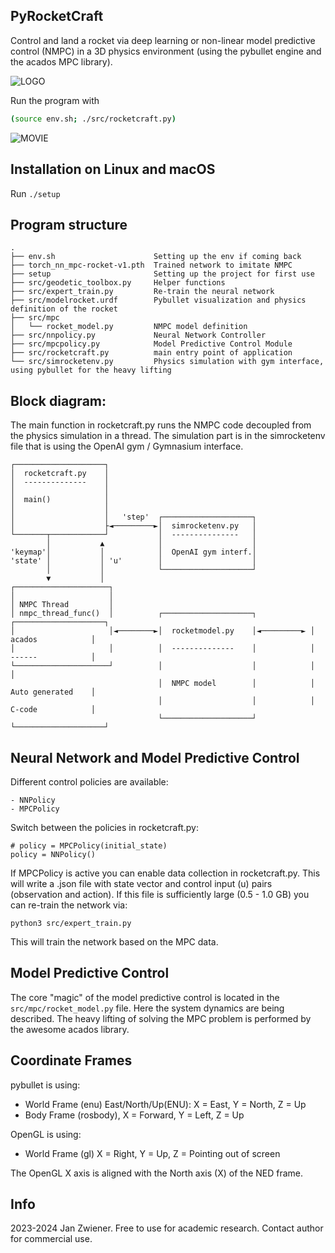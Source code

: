 PyRocketCraft
-------------

Control and land a rocket via deep learning or non-linear model predictive
control (NMPC) in a 3D physics environment (using the pybullet engine and the
acados MPC library).

![LOGO](img/pyrocketcraft.png)

Run the program with

```sh
(source env.sh; ./src/rocketcraft.py)
```

![MOVIE](img/rocketlanding.gif)

Installation on Linux and macOS
-------------------------------

Run `./setup`

Program structure
-----------------

    .
    ├── env.sh                      Setting up the env if coming back
    ├── torch_nn_mpc-rocket-v1.pth  Trained network to imitate NMPC
    ├── setup                       Setting up the project for first use
    ├── src/geodetic_toolbox.py     Helper functions
    ├── src/expert_train.py         Re-train the neural network
    ├── src/modelrocket.urdf        Pybullet visualization and physics definition of the rocket
    ├── src/mpc
    │   └── rocket_model.py         NMPC model definition
    ├── src/nnpolicy.py             Neural Network Controller
    ├── src/mpcpolicy.py            Model Predictive Control Module
    ├── src/rocketcraft.py          main entry point of application
    └── src/simrocketenv.py         Physics simulation with gym interface, using pybullet for the heavy lifting

Block diagram:
--------------

The main function in rocketcraft.py runs the NMPC code decoupled from the
physics simulation in a thread. The simulation part is in the simrocketenv
file that is using the OpenAI gym / Gymnasium interface.

    ┌────────────────────┐
    │  rocketcraft.py    │
    │  --------------    │
    │                    │
    │  main()            │
    │                    │
    │                    │   'step'  ┌────────────────────┐
    │                    ├◄─────────►│  simrocketenv.py   │
    └───────┬────────────┘           │  ---------------   │
            │           ▲            │                    │
    'keymap'│           │            │  OpenAI gym interf.│
    'state' │           │ 'u'        │                    │
            │           │            └────────────────────┘
            ▼           │
    ┌─────────────────────┐
    │                     │
    │ NMPC Thread         │
    │ nmpc_thread_func()  │          ┌────────────────────┐            ┌────────────────────┐
    │                     │◄────────►│  rocketmodel.py    │◄─────────► │  acados            │
    │                     │          │  --------------    │            │  ------            │
    └─────────────────────┘          │                    │            │                    │
                                     │  NMPC model        │            │  Auto generated    │
                                     │                    │            │  C-code            │
                                     └────────────────────┘            └────────────────────┘

Neural Network and Model Predictive Control
-------------------------------------------

Different control policies are available:

    - NNPolicy
    - MPCPolicy

Switch between the policies in rocketcraft.py:

    # policy = MPCPolicy(initial_state)
    policy = NNPolicy()

If MPCPolicy is active you can enable data collection in rocketcraft.py.
This will write a .json file with state vector and control input (u) pairs
(observation and action). If this file is sufficiently large (0.5 - 1.0 GB)
you can re-train the network via:

    python3 src/expert_train.py

This will train the network based on the MPC data.

Model Predictive Control
------------------------

The core "magic" of the model predictive control is located in the
`src/mpc/rocket_model.py` file. Here the system dynamics are being described.
The heavy lifting of solving the MPC problem is performed by the awesome acados
library.

Coordinate Frames
-----------------

pybullet is using:

 - World Frame (enu) East/North/Up(ENU): X = East, Y = North, Z = Up
 - Body Frame (rosbody), X = Forward, Y = Left, Z = Up

OpenGL is using:

 - World Frame (gl) X = Right, Y = Up, Z = Pointing out of screen

The OpenGL X axis is aligned with the North axis (X) of the NED frame.


Info
----

2023-2024 Jan Zwiener. Free to use for academic research. Contact author for commercial use.
